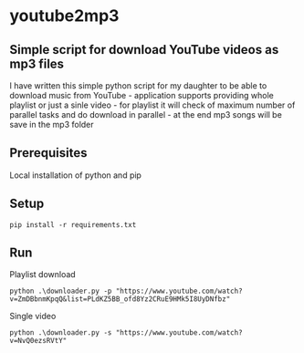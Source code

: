# youtube2mp3
## Simple script for download YouTube videos as mp3 files

I have written this simple python script for my daughter to be able to download music from YouTube 
    - application supports providing whole playlist or just a sinle video
    - for playlist it will check of maximum number of parallel tasks and do download in parallel
    - at the end mp3 songs will be save in the mp3 folder

## Prerequisites
Local installation of python and pip

## Setup
    pip install -r requirements.txt

## Run
Playlist download  

    python .\downloader.py -p "https://www.youtube.com/watch?v=ZmDBbnmKpqQ&list=PLdKZ5BB_ofd8Yz2CRuE9HMk5I8UyDNfbz"
    
Single video 

    python .\downloader.py -s "https://www.youtube.com/watch?v=NvQ0ezsRVtY"